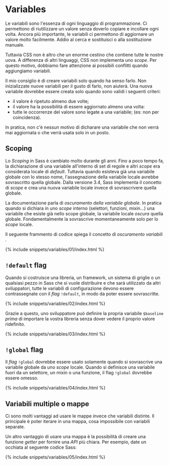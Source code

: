 
# Variables

Le variabili sono l'essenza di ogni linguaggio di programmazione. Ci permettono di riutilizzare un valore senza doverlo copiare e incollare ogni volta. Ancora più importante, le variabili ci permettono di aggiornare un valore molto facilmente. Addio al cerca e sostituisci o alla sostituzione manuale.

Tuttavia CSS non è altro che un enorme cestino che contiene tutte le nostre uova. A differenza di altri linguaggi, CSS non implementa uno _scope_. Per questo motivo, dobbiamo fare attenzione ai possibili conflitti quando aggiungiamo variabili.

Il mio consiglio è di creare variabili solo quando ha senso farlo. Non inizializzate nuove variabili per il gusto di farlo, non aiuterà. Una nuova variabile dovrebbe essere creata solo quando sono validi i seguenti criteri:

* il valore è ripetuto almeno due volte;
* il valore ha la possibilità di essere aggiornato almeno una volta:
* tutte le occorrenze del valore sono legate a una variabile; (es: non per coincidenza).

In pratica, non c'è nessun motivo di dicharare una variabile che non verrà mai aggiornata o che verrà usata solo in un posto.

## Scoping

Lo _Scoping_ in Sass è cambiato molto durante gli anni. Fino a poco tempo fa, la dichiarazione di una variabile all'interno di set di regole e altri _scope_ era considerata locale di _default_. Tuttavia quando esisteva già una variabile globale con lo stesso nome, l'assegnazione della variabile locale avrebbe sovrascritto quella globale. Dalla versione 3.4, Sass implementa il concetto di _scope_ e crea una nuova variabile locale invece di sovrascrivere quella globale.

La documentazione parla di *oscuramento della variabile globale*. In pratica quando si dichiara in uno _scope_ interno (selettori, funzioni, mixin...) una variabile che esiste già nello scope globale, la variabile locale *oscura* quella globale. Fondamentalmente la sovrascrive momentaneamente solo per lo _scope_ locale.

Il seguente frammento di codice spiega il concetto di *oscuramento variabili* .

{% include snippets/variables/01/index.html %}

## `!default` flag

Quando si costruisce una libreria, un framework, un sistema di griglie o un qualsiasi pezzo in Sass che si vuole distribuire e che sarà utilizzato da altri sviluppatori, tutte le variabili di configurazione devono essere contrassegnate con il _flag_ `!default`, in modo da poter essere sovrascritte.

{% include snippets/variables/02/index.html %}

Grazie a questo, uno sviluppatore può definire la propria variabile `$baseline` *prima* di importare la vostra libreria senza dover vedere il proprio valore ridefinito.

{% include snippets/variables/03/index.html %}

## `!global` flag

Il _flag_ `!global` dovrebbe essere usato solamente quando si sovrascrive una variabile globale da uno _scope_ locale. Quando si definisce una variabile fuori da un selettore, un mixin o una funzione, il flag `!global` dovrebbe essere omesso.

{% include snippets/variables/04/index.html %}

## Variabili multiple o mappe

Ci sono molti vantaggi ad usare le mappe invece che variabili distinte. Il principale è poter iterare in una mappa, cosa impossibile con variabili separate.

Un altro vantaggio di usare una mappa è la possibilità di creare una funzione _getter_ per fornire una _API_ più chiara. Per esempio, date un occhiata al seguente codice Sass:

{% include snippets/variables/05/index.html %}
